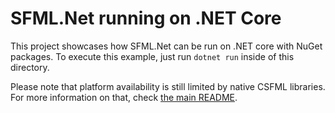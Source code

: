 # SFML.Net running on .NET Core
This project showcases how SFML.Net can be run on .NET core with NuGet packages.
To execute this example, just run `dotnet run` inside of this directory.

Please note that platform availability is still limited by native CSFML libraries.
For more information on that, check [the main README](/README.md).
